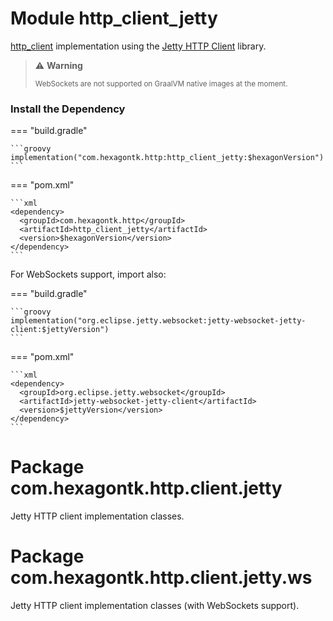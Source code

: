 
# Module http_client_jetty
[http_client] implementation using the [Jetty HTTP Client] library.

> ️⚠️ **Warning**
>
> <sup>WebSockets are not supported on GraalVM native images at the moment.</sup>

[http_client]: http_client.md
[Jetty HTTP Client]: https://jetty.org/docs/jetty/12/programming-guide

### Install the Dependency

=== "build.gradle"

    ```groovy
    implementation("com.hexagontk.http:http_client_jetty:$hexagonVersion")
    ```

=== "pom.xml"

    ```xml
    <dependency>
      <groupId>com.hexagontk.http</groupId>
      <artifactId>http_client_jetty</artifactId>
      <version>$hexagonVersion</version>
    </dependency>
    ```

For WebSockets support, import also:

=== "build.gradle"

    ```groovy
    implementation("org.eclipse.jetty.websocket:jetty-websocket-jetty-client:$jettyVersion")
    ```

=== "pom.xml"

    ```xml
    <dependency>
      <groupId>org.eclipse.jetty.websocket</groupId>
      <artifactId>jetty-websocket-jetty-client</artifactId>
      <version>$jettyVersion</version>
    </dependency>
    ```

# Package com.hexagontk.http.client.jetty
Jetty HTTP client implementation classes.

# Package com.hexagontk.http.client.jetty.ws
Jetty HTTP client implementation classes (with WebSockets support).
